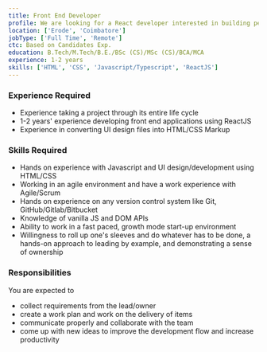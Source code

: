```yaml
---
title: Front End Developer
profile: We are looking for a React developer interested in building performant web apps. You will be responsible for architecting and building these applications, as well as coordinating with the teams responsible for other layers of the product infrastructure. Building a product is a highly collaborative effort, and as such, a strong team player with a commitment to perfection is required.
location: ['Erode', 'Coimbatore']
jobType: ['Full Time', 'Remote']
ctc: Based on Candidates Exp.
education: B.Tech/M.Tech/B.E./BSc (CS)/MSc (CS)/BCA/MCA
experience: 1-2 years
skills: ['HTML', 'CSS', 'Javascript/Typescript', 'ReactJS']
---
```

### Experience Required
  - Experience taking a project through its entire life cycle
  - 1-2 years' experience developing front end applications using ReactJS
  - Experience in converting UI design files into HTML/CSS Markup
  
### Skills Required
  - Hands on experience with Javascript and UI design/development using HTML/CSS
  - Working in an agile environment and have a work experience with Agile/Scrum
  - Hands on experience on any version control system like Git, GitHub/Gitlab/Bitbucket
  - Knowledge of vanilla JS and DOM APIs
  - Ability to work in a fast paced, growth mode start-up environment
  - Willingness to roll up one's sleeves and do whatever has to be done, a hands-on approach to leading by example, and demonstrating a sense of ownership

### Responsibilities
You are expected to 
  - collect requirements from the lead/owner
  - create a work plan and work on the delivery of items
  - communicate properly and collaborate with the team
  - come up with new ideas to improve the development flow and increase productivity
